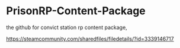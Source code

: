 # PrisonRP-Content-Package
the github for convict station rp content package,

https://steamcommunity.com/sharedfiles/filedetails/?id=3339146717
